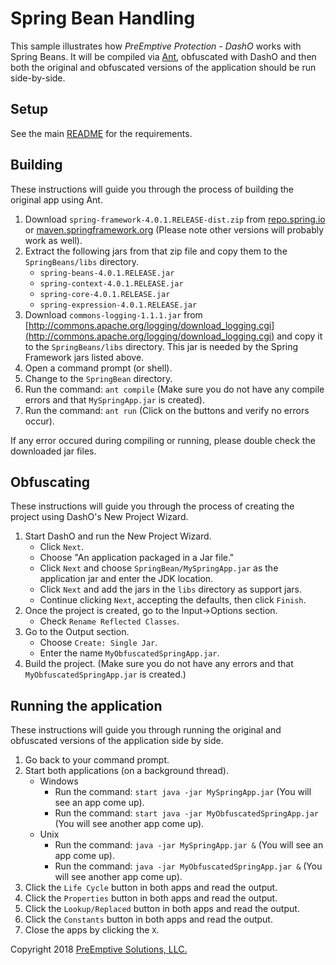 # Spring Bean Handling

This sample illustrates how _PreEmptive Protection - DashO_ works with Spring Beans.
It will be compiled via [Ant](http://ant.apache.org), obfuscated with DashO and then both the original and obfuscated versions of the application should be run side-by-side.

## Setup

See the main [README](../README.md) for the requirements.

## Building

These instructions will guide you through the process of building the original app using Ant.

1.  Download `spring-framework-4.0.1.RELEASE-dist.zip` from  [repo.spring.io](http://repo.spring.io/release/org/springframework/spring/4.0.1.RELEASE/) or [maven.springframework.org](http://maven.springframework.org/release/org/springframework/spring/4.0.1.RELEASE/) (Please note other versions will probably work as well).
2.  Extract the following jars from that zip file and copy them to the `SpringBeans/libs` directory.
    *   `spring-beans-4.0.1.RELEASE.jar`
    *   `spring-context-4.0.1.RELEASE.jar`
    *   `spring-core-4.0.1.RELEASE.jar`
    *   `spring-expression-4.0.1.RELEASE.jar`
3.  Download `commons-logging-1.1.1.jar` from [http://commons.apache.org/logging/download_logging.cgi](http://commons.apache.org/logging/download_logging.cgi) and copy it to the `SpringBeans/libs` directory.
    This jar is needed by the Spring Framework jars listed above.
4.  Open a command prompt (or shell).
5.  Change to the `SpringBean` directory.
6.  Run the command: `ant compile` (Make sure you do not have any compile errors and that `MySpringApp.jar` is created).
7.  Run the command: `ant run` (Click on the buttons and verify no errors occur).

If any error occured during compiling or running, please double check the downloaded jar files.

## Obfuscating

These instructions will guide you through the process of creating the project using DashO's New Project Wizard.

1.  Start DashO and run the New Project Wizard.
    *   Click `Next`.
    *   Choose "An application packaged in a Jar file."
    *   Click `Next` and choose `SpringBean/MySpringApp.jar` as the application jar and enter the JDK location.
    *   Click `Next` and add the jars in the `libs` directory as support jars.
    *   Continue clicking `Next`, accepting the defaults, then click `Finish`.
2.  Once the project is created, go to the Input->Options section.
    *   Check `Rename Reflected Classes`.
3.  Go to the Output section.
    *   Choose `Create: Single Jar`.
    *   Enter the name `MyObfuscatedSpringApp.jar`.
4.  Build the project. (Make sure you do not have any errors and that `MyObfuscatedSpringApp.jar` is created.)

## Running the application

These instructions will guide you through running the original and obfuscated versions of the application side by side.

1.  Go back to your command prompt.
2.  Start both applications (on a background thread).
    *   Windows
        *   Run the command: `start java -jar MySpringApp.jar` (You will see an app come up).
        *   Run the command: `start java -jar MyObfuscatedSpringApp.jar` (You will see another app come up).
    *   Unix
        *   Run the command: `java -jar MySpringApp.jar &` (You will see an app come up).
        *   Run the command: `java -jar MyObfuscatedSpringApp.jar &` (You will see another app come up).
3.  Click the `Life Cycle` button in both apps and read the output.
4.  Click the `Properties` button in both apps and read the output.
5.  Click the `Lookup/Replaced` button in both apps and read the output.
6.  Click the `Constants` button in both apps and read the output.
7.  Close the apps by clicking the `X`.

Copyright 2018 [PreEmptive Solutions, LLC.](https://www.preemptive.com)

